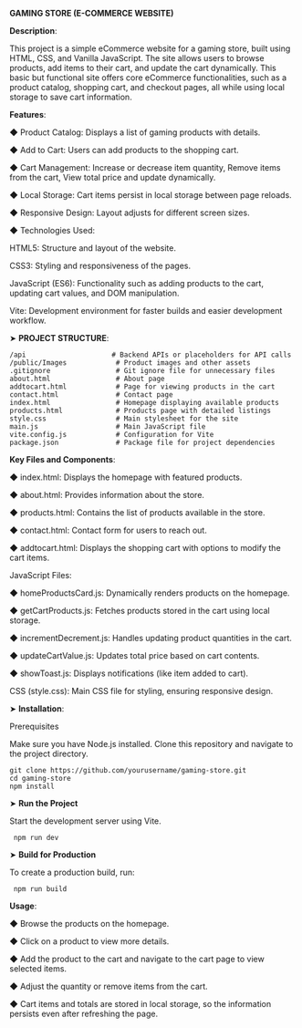 **GAMING STORE (E-COMMERCE WEBSITE)**

**Description**:

   This project is a simple eCommerce website for a gaming store, built using HTML, CSS, and Vanilla JavaScript. The site allows users to browse products, add items to their cart, and update the cart dynamically. This basic but functional site offers core eCommerce functionalities, such as a product catalog, shopping cart, and checkout pages, all while using local storage to save cart information.

**Features**:

  ◆ Product Catalog: Displays a list of gaming products with details.

  ◆ Add to Cart: Users can add products to the shopping cart.

  ◆ Cart Management:   Increase or decrease item quantity, Remove items from the cart, View total price and update dynamically.

  ◆ Local Storage: Cart items persist in local storage between page reloads.

  ◆ Responsive Design: Layout adjusts for different screen sizes.

  ◆ Technologies Used:

   HTML5: Structure and layout of the website.

   CSS3: Styling and responsiveness of the pages.

   JavaScript (ES6): Functionality such as adding products to the cart, updating cart values, and DOM manipulation.

   Vite: Development environment for faster builds and easier development workflow.

  ➤ **PROJECT STRUCTURE**:

    /api                     # Backend APIs or placeholders for API calls
    /public/Images            # Product images and other assets
    .gitignore                # Git ignore file for unnecessary files
    about.html                # About page
    addtocart.html            # Page for viewing products in the cart
    contact.html              # Contact page
    index.html                # Homepage displaying available products
    products.html             # Products page with detailed listings
    style.css                 # Main stylesheet for the site
    main.js                   # Main JavaScript file
    vite.config.js            # Configuration for Vite
    package.json              # Package file for project dependencies


  **Key Files and Components**:

   ◆ index.html: Displays the homepage with featured products.

   ◆ about.html: Provides information about the store.

   ◆ products.html: Contains the list of products available in the store.

   ◆ contact.html: Contact form for users to reach out.

   ◆ addtocart.html: Displays the shopping cart with options to modify the cart items.

JavaScript Files:

   ◆ homeProductsCard.js: Dynamically renders products on the homepage.

   ◆ getCartProducts.js: Fetches products stored in the cart using local storage.

   ◆ incrementDecrement.js: Handles updating product quantities in the cart.

   ◆ updateCartValue.js: Updates total price based on cart contents.

   ◆ showToast.js: Displays notifications (like item added to cart).

CSS (style.css): Main CSS file for styling, ensuring responsive design.  


➤ **Installation**:
    
  Prerequisites
    
  Make sure you have Node.js installed. Clone this repository and navigate to the project directory.

    git clone https://github.com/yourusername/gaming-store.git
    cd gaming-store
    npm install

 ➤ **Run the Project**

   Start the development server using Vite.

     npm run dev

➤ **Build for Production**

   To create a production build, run:

     npm run build

**Usage**:

   ◆ Browse the products on the homepage.

   ◆ Click on a product to view more details.

   ◆ Add the product to the cart and navigate to the cart page to view selected items.

   ◆ Adjust the quantity or remove items from the cart.
   
   ◆ Cart items and totals are stored in local storage, so the information persists even after refreshing the page.
   
